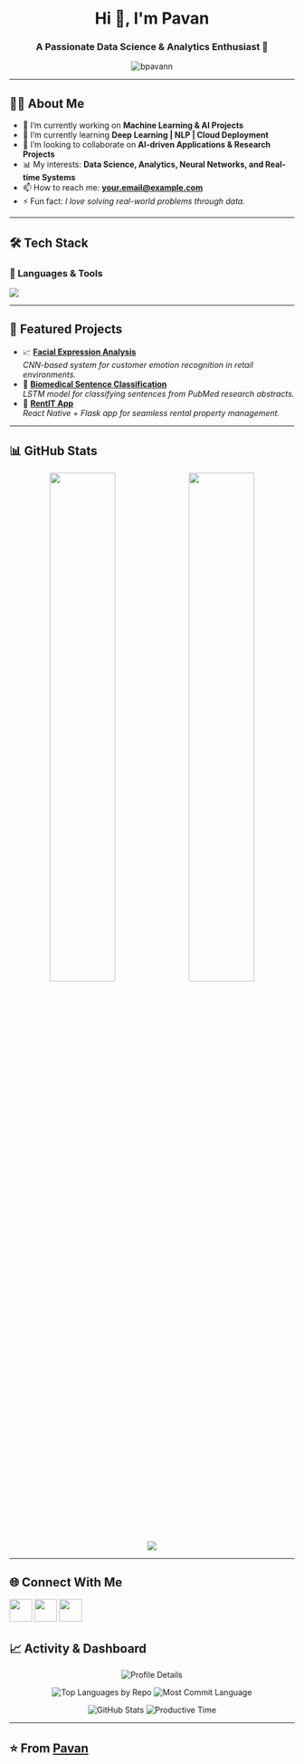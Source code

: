 <h1 align="center">Hi 👋, I'm Pavan</h1>
<h3 align="center">A Passionate Data Science & Analytics Enthusiast 🚀</h3>

<p align="center">
  <img src="https://komarev.com/ghpvc/?username=bpavann&label=Profile%20Views&color=0e75b6&style=flat" alt="bpavann" />
</p>

---

## 👨‍💻 About Me
- 🔭 I’m currently working on **Machine Learning & AI Projects**
- 🌱 I’m currently learning **Deep Learning | NLP | Cloud Deployment**
- 👯 I’m looking to collaborate on **AI-driven Applications & Research Projects**
- 📊 My interests: **Data Science, Analytics, Neural Networks, and Real-time Systems**
- 📫 How to reach me: **your.email@example.com**
- ⚡ Fun fact: *I love solving real-world problems through data.*

---

## 🛠️ Tech Stack

### 🚀 Languages & Tools
<p align="left">
  <img src="https://skillicons.dev/icons?i=python,r,java,cpp,mysql,sqlite,git,github,html,css,javascript,react,vscode,linux,anaconda,tensorflow,pytorch,sklearn" />
</p>

---

## 📌 Featured Projects
- 📈 **[Facial Expression Analysis](https://github.com/bpavann/Facial-Expression-Analysis)**  
  *CNN-based system for customer emotion recognition in retail environments.*
- 🤖 **[Biomedical Sentence Classification](https://github.com/bpavann/BioMed-Text-Classification)**  
  *LSTM model for classifying sentences from PubMed research abstracts.*
- 🏡 **[RentIT App](https://github.com/bpavann/RentIT-App)**  
  *React Native + Flask app for seamless rental property management.*

---

## 📊 GitHub Stats

<p align="center">
  <img width="48%" src="https://github-readme-stats.vercel.app/api?username=bpavann&show_icons=true&theme=radical" />
  <img width="48%" src="https://github-readme-streak-stats.herokuapp.com/?user=bpavann&theme=radical" />
</p>

<p align="center">
  <img src="https://github-readme-stats.vercel.app/api/top-langs/?username=bpavann&layout=compact&theme=radical" />
</p>

---

## 🌐 Connect With Me

<p align="left">
<a href="https://linkedin.com/in/YOUR-LINKEDIN" target="blank"><img src="https://skillicons.dev/icons?i=linkedin" height="40"/></a>
<a href="https://twitter.com/YOUR-TWITTER" target="blank"><img src="https://skillicons.dev/icons?i=twitter" height="40"/></a>
<a href="mailto:your.email@example.com"><img src="https://skillicons.dev/icons?i=gmail" height="40"/></a>
</p>


## 📈 Activity & Dashboard

<p align="center">
  <!-- GitHub Metrics -->
  <img src="https://github-profile-summary-cards.vercel.app/api/cards/profile-details?username=bpavann&theme=radical" alt="Profile Details"/>
</p>

<p align="center">
  <img src="https://github-profile-summary-cards.vercel.app/api/cards/repos-per-language?username=bpavann&theme=radical" alt="Top Languages by Repo"/>
  <img src="https://github-profile-summary-cards.vercel.app/api/cards/most-commit-language?username=bpavann&theme=radical" alt="Most Commit Language"/>
</p>

<p align="center">
  <img src="https://github-profile-summary-cards.vercel.app/api/cards/stats?username=bpavann&theme=radical" alt="GitHub Stats"/>
  <img src="https://github-profile-summary-cards.vercel.app/api/cards/productive-time?username=bpavann&theme=radical&utcOffset=4" alt="Productive Time"/>
</p>

---

⭐️ From [Pavan](https://github.com/bpavann)
---
